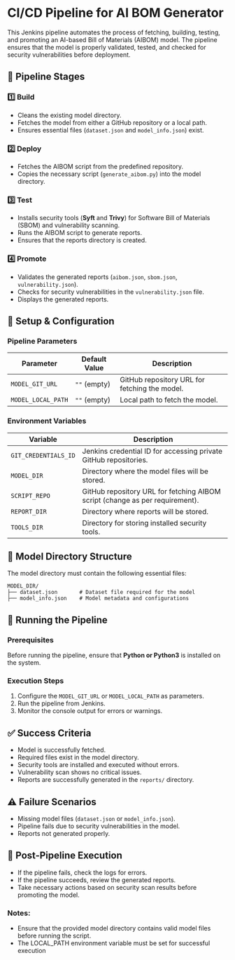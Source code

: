 # CI/CD Pipeline for AI BOM Generator

This Jenkins pipeline automates the process of fetching, building, testing, and promoting an AI-based Bill of Materials (AIBOM) model. The pipeline ensures that the model is properly validated, tested, and checked for security vulnerabilities before deployment.

## 📌 Pipeline Stages

### 1️⃣ **Build**

- Cleans the existing model directory.
- Fetches the model from either a GitHub repository or a local path.
- Ensures essential files (`dataset.json` and `model_info.json`) exist.

### 2️⃣ **Deploy**

- Fetches the AIBOM script from the predefined repository.
- Copies the necessary script (`generate_aibom.py`) into the model directory.

### 3️⃣ **Test**

- Installs security tools (**Syft** and **Trivy**) for Software Bill of Materials (SBOM) and vulnerability scanning.
- Runs the AIBOM script to generate reports.
- Ensures that the reports directory is created.

### 4️⃣ **Promote**

- Validates the generated reports (`aibom.json`, `sbom.json`, `vulnerability.json`).
- Checks for security vulnerabilities in the `vulnerability.json` file.
- Displays the generated reports.

## 🔧 **Setup & Configuration**

### **Pipeline Parameters**

| Parameter          | Default Value | Description                                   |
| ------------------ | ------------- | --------------------------------------------- |
| `MODEL_GIT_URL`    | `""` (empty)  | GitHub repository URL for fetching the model. |
| `MODEL_LOCAL_PATH` | `""` (empty)  | Local path to fetch the model.                |

### **Environment Variables**

| Variable             | Description                                             |
| -------------------- | ------------------------------------------------------- |
| `GIT_CREDENTIALS_ID` | Jenkins credential ID for accessing private GitHub repositories. |
| `MODEL_DIR`          | Directory where the model files will be stored.        |
| `SCRIPT_REPO`        | GitHub repository URL for fetching AIBOM script (change as per requirement). |
| `REPORT_DIR`         | Directory where reports will be stored.                |
| `TOOLS_DIR`          | Directory for storing installed security tools.        |

## 📂 **Model Directory Structure**

The model directory must contain the following essential files:

```
MODEL_DIR/
├── dataset.json       # Dataset file required for the model
├── model_info.json    # Model metadata and configurations
```

## 🚀 **Running the Pipeline**

### **Prerequisites**
Before running the pipeline, ensure that **Python or Python3** is installed on the system.

### **Execution Steps**
1. Configure the `MODEL_GIT_URL` or `MODEL_LOCAL_PATH` as parameters.
2. Run the pipeline from Jenkins.
3. Monitor the console output for errors or warnings.

## ✅ **Success Criteria**

- Model is successfully fetched.
- Required files exist in the model directory.
- Security tools are installed and executed without errors.
- Vulnerability scan shows no critical issues.
- Reports are successfully generated in the `reports/` directory.

## ⚠️ **Failure Scenarios**

- Missing model files (`dataset.json` or `model_info.json`).
- Pipeline fails due to security vulnerabilities in the model.
- Reports not generated properly.

## 📝 **Post-Pipeline Execution**

- If the pipeline fails, check the logs for errors.
- If the pipeline succeeds, review the generated reports.
- Take necessary actions based on security scan results before promoting the model.

### Notes:

- Ensure that the provided model directory contains valid model files before running the script.
- The LOCAL_PATH environment variable must be set for successful execution

